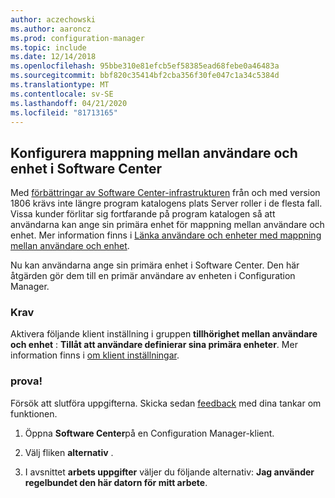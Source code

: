 ```yaml
---
author: aczechowski
ms.author: aaroncz
ms.prod: configuration-manager
ms.topic: include
ms.date: 12/14/2018
ms.openlocfilehash: 95bbe310e81efcb5ef58385ead68febe0a46483a
ms.sourcegitcommit: bbf820c35414bf2cba356f30fe047c1a34c5384d
ms.translationtype: MT
ms.contentlocale: sv-SE
ms.lasthandoff: 04/21/2020
ms.locfileid: "81713165"
---
```

## <a name="configure-user-device-affinity-in-software-center"></a><a name="bkmk_uda"></a>Konfigurera mappning mellan användare och enhet i Software Center
<!--3485366-->
Med [förbättringar av Software Center-infrastrukturen](../../../plan-design/changes/whats-new-in-version-1806.md#software-center-infrastructure-improvements) från och med version 1806 krävs inte längre program katalogens plats Server roller i de flesta fall. Vissa kunder förlitar sig fortfarande på program katalogen så att användarna kan ange sin primära enhet för mappning mellan användare och enhet. Mer information finns i [Länka användare och enheter med mappning mellan användare och enhet](../../../../apps/deploy-use/link-users-and-devices-with-user-device-affinity.md).

Nu kan användarna ange sin primära enhet i Software Center. Den här åtgärden gör dem till en primär användare av enheten i Configuration Manager.


### <a name="prerequisite"></a>Krav

Aktivera följande klient inställning i gruppen **tillhörighet mellan användare och enhet** : **Tillåt att användare definierar sina primära enheter**. Mer information finns i [om klient inställningar](../../../clients/deploy/about-client-settings.md#user-and-device-affinity).


### <a name="try-it-out"></a>prova!

Försök att slutföra uppgifterna. Skicka sedan [feedback](../../../understand/find-help.md#product-feedback) med dina tankar om funktionen.

1. Öppna **Software Center**på en Configuration Manager-klient.  

2. Välj fliken **alternativ** .  

3. I avsnittet **arbets uppgifter** väljer du följande alternativ: **Jag använder regelbundet den här datorn för mitt arbete**.  
